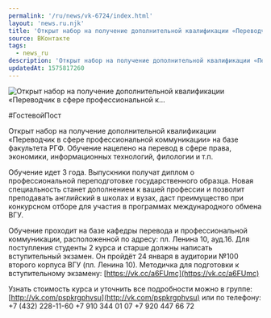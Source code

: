 ```yaml
---
permalink: '/ru/news/vk-6724/index.html'
layout: 'news.ru.njk'
title: 'Открыт набор на получение дополнительной квалификации «Переводчик в сфере профессиональной к'
source: ВКонтакте
tags:
  - news_ru
description: 'Открыт набор на получение дополнительной квалификации «Переводчик в сфере профессиональной к…'
updatedAt: 1575817260
---
```

![Открыт набор на получение дополнительной квалификации «Переводчик в сфере профессиональной к…](https://sun9-29.userapi.com/impg/c857624/v857624161/11c3a6/ZZuy6LnNWFU.jpg?size=1280x720&quality=96&sign=9b11184dcfc6beb0f8640738dbc525bd&c_uniq_tag=W2NX7uBLBrF7oeStQf1urcUi-MNk1UP9Xdwxb7GFaGo&type=album)

#ГостевойПост

Открыт набор на получение дополнительной квалификации «Переводчик в сфере профессиональной коммуникации» на базе факультета РГФ. Обучение нацелено на перевод в сфере права, экономики, информационных технологий, филологии и т.п.

Обучение идет 3 года. Выпускники получат диплом о профессиональной переподготовке государственного образца. Новая специальность станет дополнением к вашей профессии и позволит преподавать английский в школах и вузах, даст преимущество при конкурсном отборе для участия в программах международного обмена ВГУ.

Обучение проходит на базе кафедры перевода и профессиональной коммуникации, расположенной по адресу: пл. Ленина 10, ауд.16.
Для поступления студенты 2 курса и старше должны написать вступительный экзамен.
Он пройдёт 24 января в аудитории №100 второго корпуса ВГУ (пл. Ленина 10).
Методичка для подготовки к вступительному экзамену: [https://vk.cc/a6FUmc](https://vk.cc/a6FUmc)

Узнать стоимость курса и уточнить все подробности можно в группе: [http://vk.com/pspkrgphvsu](http://vk.com/pspkrgphvsu) или по телефону:
+7 (432) 228-11-60
+7 910 344 01 07
+7 920 447 66 72
